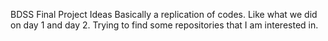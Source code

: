 BDSS Final Project Ideas
Basically a replication of codes. Like what we did on day 1 and day 2. Trying to find some repositories that I am interested in. 
